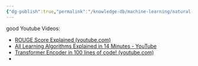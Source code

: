 ```yaml
---
{"dg-publish":true,"permalink":"/knowledge-db/machine-learning/natural-language-processing/natural-language-processing/"}
---
```



good Youtube Videos:
- [ROUGE Score Explained (youtube.com)](https://www.youtube.com/watch?v=TtByoZFQkck)
- [All Learning Algorithms Explained in 14 Minutes - YouTube](https://www.youtube.com/watch?v=BT6Aw6Q75Yg)
- [Transformer Encoder in 100 lines of code! (youtube.com)](https://www.youtube.com/watch?v=g3sEsBGkLU0)
- 

